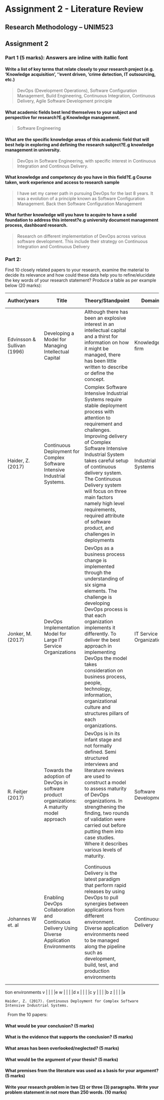 # Assignment 2 - Literature Review 
## Research Methodology – UNIM523 
## Assignment 2 

### Part 1 (5 marks): Answers are inline with itallic font

#### Write a list of key terms that relate closely to your research project (e.g. ‘Knowledge acquisition’, ‘‘event driven, ‘crime detection, IT outsourcing, etc.) 
> DevOps (Development Operations),
> Software Configuration Management, 
> Build Engineering,
> Continuous Integration,
> Continuous Delivery,
> Agile Software Development principle

#### What academic fields best lend themselves to your subject and perspective for research?E.g Knowledge management. 
> Software Engineering

#### What are the specific knowledge areas of this academic field that will best help in exploring and defining the research subject?E.g knowledge management in university. 
> DevOps in Software Engineering, with specific interest in Continuous Integration and Continous Delivery.

#### What knowledge and competency do you have in this field?E.g Course taken, work experience and access to research sample 
> I have set my career path in pursuing DevOps for the last 8 years. It was a evolution of a principle known as Software Configuration Management. Back then Software Configuration Management 

#### What further knowledge will you have to acquire to have a solid foundation to address this interest?e.g university document management process, dashboard research. 
> Research on different implementation of DevOps across various software development. This include their strategy on Continuous Integration and Continuous Delivery
       
### Part 2: 
Find 10 closely related papers to your research, examine the material to decide its relevance and how could these data help you to refine/elucidate the key words of your research statement? Produce a table as per example below (20 marks): 



Author/years| Title 	| Theory/Standpoint	| Domain 	| Significant Findings 
------------|-----------|-------------------|-----------|-------------------------
Edvinsson & Sullivan (1996)|Developing a Model for Managing Intellectual Capital|Although there has been an explosive interest in an intellectual capital and a thirst for information on how it might be managed, there has been little written to describe or define the concept.|Knowledge firm|This article provides background and definition to the notion of intellectual capital and describes where and how it fits into the 'knowledge company'. 
Haider, Z. (2017) | Continuous Deployment for Complex Software Intensive Industrial Systems.	| Complex Software Intensive Industrial Systems require stable deployment process with attention to requirement and challenges. Improving delivery of Complex Software Intensive Industrial System takes careful setup of continuous delivery system. The Continuous Delivery system will focus on three main factors namely high level requirements, required attribute of software product, and challenges in deployments	| Industrial Systems |The article discusses the development of software delivery pipeline that manage to shorten time while preserving repeatability and reliability of the deployment process. 
Jonker, M. (2017) | DevOps Implementation Model for Large IT Service Organizations | DevOps as a business process change is implemented through the understanding of six sigma elements. The challenge is developing DevOps process is that each organization implements it differently. To deliver the best approach in implementing DevOps the model takes consideration on business  process,  people, technology,  information,  organizational  culture  and  structures pillars of each organizations. | IT Service Organizations	| The Business pillars which are the basis of the implementation of DevOps model are all relevant in each scenario. However the dynamic nature of them suggests some building blocks for the implementation of DevOps; external drivers, component with its aspects, implementation approach, and critical organizational factors.
R. Feitjer (2017)|Towards the adoption of DevOps in software product organizations: A maturity model approach | DevOps is in its infant stage and not formally defined. Semi structured interviews and literature reviews are used to construct a model to assess maturity of DevOps organizations. In strengthening the finding, two rounds of validation were carried out before putting them into case studies. Where it describes various levels of maturity.		| Software Development 	|Six drivers and 63 capabilities were identified to define the maturity of DevOps implementation. These capabilities are grouped into three perspectives. All of them are used to gauge the competency in DevOps implementation.
Johannes W et. al |Enabling DevOps Collaboration and Continuous Delivery Using Diverse Application Environments | Continuous Delivery is the latest paradigm that perform rapid releases by using DevOps to pull synergies between applications from different environment.	Diverse application environments need to be managed along the pipeline such as development, build, test, and production environments| Continuous Delivery			|Continuous Delivery pipeline is established by tailoring custom automation system incorporating various DevOps tools. With it a systematic end to end system that caters all environment is set up to handle a dynamic delivery process.
tion environments
v			|			|					|			|e
w			|			|					|			|d
x			|			|					|			|c
y			|			|					|			|b
z			|			|					|			|a

```
Haider, Z. (2017). Continuous Deployment for Complex Software Intensive Industrial Systems. 
```
  
From the 10 papers: 
#### What would be your conclusion? (5 marks) 
#### What is the evidence that supports the conclusion? (5 marks) 
#### What areas has been overlooked/neglected? (5 marks) 
#### What would be the argument of your thesis? (5 marks) 
#### What premises from the literature was used as a basis for your argument? (5 marks) 
#### Write your research problem in two (2) or three (3) paragraphs. Write your problem statement in not more than 250 words. (10 marks) 
